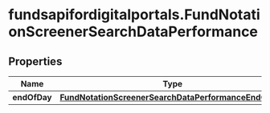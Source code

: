 # fundsapifordigitalportals.FundNotationScreenerSearchDataPerformance

## Properties

Name | Type | Description | Notes
------------ | ------------- | ------------- | -------------
**endOfDay** | [**FundNotationScreenerSearchDataPerformanceEndOfDay**](FundNotationScreenerSearchDataPerformanceEndOfDay.md) |  | [optional] 


